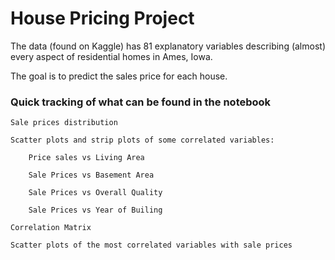 # House Pricing Project

The data (found on Kaggle) has 81 explanatory variables describing (almost) every aspect of residential homes in Ames, Iowa. 

The goal is to predict the sales price for each house.

### Quick tracking of what can be found in the notebook

    Sale prices distribution

    Scatter plots and strip plots of some correlated variables:

        Price sales vs Living Area

        Sale Prices vs Basement Area

        Sale Prices vs Overall Quality

        Sale Prices vs Year of Builing

    Correlation Matrix 

    Scatter plots of the most correlated variables with sale prices


